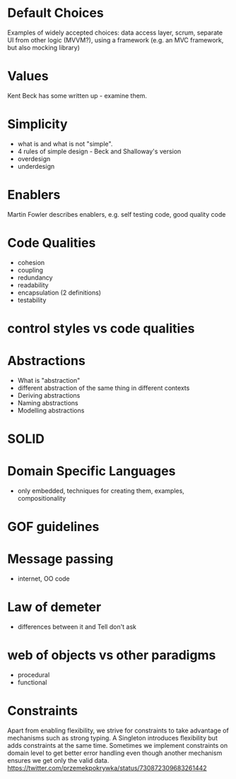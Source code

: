 # Default Choices

Examples of widely accepted choices: data access layer, scrum, separate UI from other logic (MVVM?), using a framework (e.g. an MVC framework, but also mocking library)

# Values

Kent Beck has some written up - examine them.

# Simplicity

- what is and what is not "simple".
- 4 rules of simple design - Beck and Shalloway's version
- overdesign
- underdesign

# Enablers

Martin Fowler describes enablers, e.g. self testing code, good quality code

# Code Qualities

- cohesion
- coupling
- redundancy
- readability
- encapsulation (2 definitions)
- testability

# control styles vs code qualities

# Abstractions

- What is "abstraction"
- different abstraction of the same thing in different contexts
- Deriving abstractions
- Naming abstractions
- Modelling abstractions

# SOLID

# Domain Specific Languages

- only embedded, techniques for creating them, examples, compositionality

# GOF guidelines

# Message passing

- internet, OO code
 
# Law of demeter

- differences between it and Tell don't ask

# web of objects vs other paradigms

- procedural
- functional

# Constraints

Apart from enabling flexibility, we strive for constraints to take advantage of mechanisms such as strong typing. A Singleton introduces flexibility but adds constraints at the same time. Sometimes we implement constraints on domain level to get better error handling even though another mechanism ensures we get only the valid data. https://twitter.com/przemekpokrywka/status/730872309683261442
